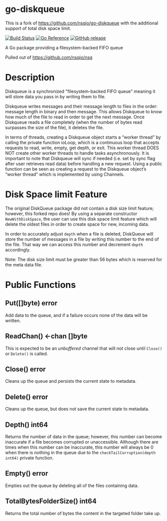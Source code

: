 # go-diskqueue

This is a fork of https://github.com/nsqio/go-diskqueue with the additional support of total disk space limit.

[![Build Status](https://travis-ci.com/kev1n80/go-diskqueue.svg?branch=master)](https://travis-ci.com/github/kev1n80/go-diskqueue) [![Go Reference](https://pkg.go.dev/badge/github.com/kev1n80/go-diskqueue.svg)](https://pkg.go.dev/github.com/kev1n80/go-diskqueue) [![GitHub release](https://img.shields.io/github/release/kev1n80/go-diskqueue.svg)](https://github.com/kev1n80/go-diskqueue/releases/latest)

A Go package providing a filesystem-backed FIFO queue

Pulled out of https://github.com/nsqio/nsq

# Description
Diskqueue is a synchronized "filesystem-backed FIFO queue” meaning it will store data you pass in by writing them to file.

Diskqueue writes messages and their message length to files in the order: message length in binary and then message. This allows Diskqueue to know how much of the file to read in order to get the next message. Once Diskqueue reads a file completely (when the number of bytes read surpasses the size of the file), it deletes the file. 

In terms of threads, creating a Diskqueue object starts a “worker thread” by calling the private function ioLoop, which is a continuous loop that accepts requests to read, write, empty, get depth, or exit. This worker thread DOES NOT create other worker threads to handle tasks asynchronously. It is important to note that Diskqueue will sync if needed (i.e. set by sync flag after user retrieves read data) before handling a new request. Using a public function can be seen as creating a request to the Diskqueue object’s “worker thread” which is implemented by using Channels. 

# Disk Space limit Feature
The original DiskQueue package did not contain a disk size limit feature; however, this forked repo does! By using a separate constructor `NewWithDiskSpace`, the user can use this disk space limit feature which will delete the oldest files in order to create space for new, incoming data.

In order to accurately adjust `depth` when a file is deleted, DiskQueue will store the number of messages in a file by writing this number to the end of the file. That way we can access this number and decrement `depth` accordingly.

Note: The disk size limit must be greater than 56 bytes which is reserved for the meta data file.

# Public Functions

## Put([]byte) error
Add data to the queue, and if a failure occurs none of the data will be written.

## ReadChan() <-chan []byte
This is expected to be an *unbuffered* channel that will not close until `Close()` or `Delete()` is called.

## Close() error
Cleans up the queue and persists the current state to metadata. 

## Delete() error
Cleans up the queue, but does not save the current state to metadata.

## Depth() int64
Returns the number of data in the queue; however, this number can become inaccurate if a file becomes corrupted or unaccessible.
Although there are times when this number can be inaccurate, this number will always be 0 when there is nothing in the queue due to the `checkTailCorruption(depth int64)` private function.

## Empty() error
Empties out the queue by deleting all of the files containing data.

## TotalBytesFolderSize() int64
Returns the total number of bytes the content in the targeted folder take up.
